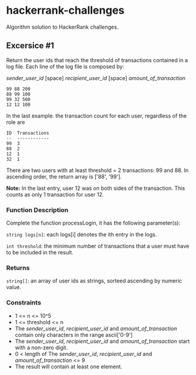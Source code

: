 # hackerrank-challenges
Algorithm solution to HackerRank challenges.

## Excersice #1
Return the user ids that reach the threshold of transactions contained in a log file. 
Each line of the log file is composed by:

_sender_user_id_ [space] _recipient_user_id_  [space] _amount_of_transaction_ 


```
99 88 200
88 99 100
99 32 500
12 12 100  
```

In the last example. the transaction count for each user, regardless of the role are

```
ID  Transactions
--  ------------
99  3
88  2
12  1
32  1
```

There are two users with at least threshold = 2 transactions: 99 and 88. In ascending order, the return array is ['88', '99'].

**Note:** In the last entry, user 12 was on both sides of the transaction. This counts as only 1 transaction for user 12.

### Function Description
Complete the function processLogin, it has the following parameter(s):
  
  `string logs[n]`: each logs[i] denotes the ith entry in the logs.

  `int threshold`: the minimum number of transactions that a user must have to be included in the result.

### Returns

  `string[]`: an array of user ids as strings, sorteed ascending by numeric value.

### Constraints

- 1 <= n <= 10^5
- 1 <=  threshold <= n
- The _sender_user_id_, _recipient_user_id_ and _amount_of_transaction_ contain only characters in the range ascii['0-9']
- The _sender_user_id_, _recipient_user_id_ and _amount_of_transaction_ start with a non-zero digit.
- 0 < length of The _sender_user_id_, _recipient_user_id_ and _amount_of_transaction_  <= 9
- The result will contain at least one element.

